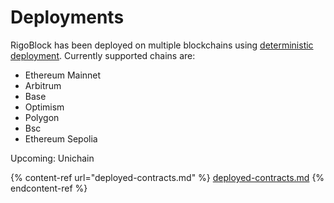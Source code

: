 # Deployments

RigoBlock has been deployed on multiple blockchains using [deterministic deployment](https://ethereum-magicians.org/t/deterministic-deployment-proxy-magic-wrapped-in-magic/3261). Currently supported chains are:

* Ethereum Mainnet
* Arbitrum
* Base
* Optimism
* Polygon
* Bsc
* Ethereum Sepolia

Upcoming: Unichain



{% content-ref url="deployed-contracts.md" %}
[deployed-contracts.md](deployed-contracts.md)
{% endcontent-ref %}
